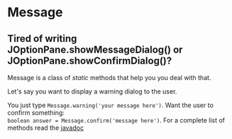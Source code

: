 # Message
<h2>Tired of writing JOptionPane.showMessageDialog() or JOptionPane.showConfirmDialog()?</h2>
<p>Message is a class of <em>static</em> methods that help you you deal with that.

Let's say you want to display a warning dialog to the user.

You just type ```Message.warning('your message here')```.
Want the user to confirm something:<br>
```boolean answer = Message.confirm('message here')```.
For a complete list of methods read the  <a href="docs/index.html">javadoc</a>

